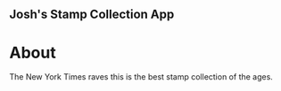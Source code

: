 Josh's Stamp Collection App
---

# About

The New York Times raves this is the best stamp collection of the ages.
